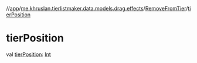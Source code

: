 //[app](../../../index.md)/[me.khruslan.tierlistmaker.data.models.drag.effects](../index.md)/[RemoveFromTier](index.md)/[tierPosition](tier-position.md)

# tierPosition

val [tierPosition](tier-position.md): [Int](https://kotlinlang.org/api/latest/jvm/stdlib/kotlin/-int/index.html)

